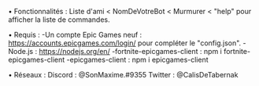 • Fonctionnalités :
Liste d'ami < NomDeVotreBot < Murmurer < "help" pour afficher la liste de commandes.

• Requis :
-Un compte Epic Games neuf : https://accounts.epicgames.com/login/ pour compléter le "config.json".
-Node.js : https://nodejs.org/en/
-fortnite-epicgames-client : npm i fortnite-epicgames-client
-epicgames-client : npm i epicgames-client

• Réseaux :
Discord : @SonMaxime.#9355
Twitter : @CalisDeTabernak
